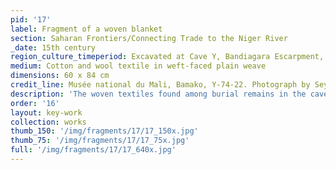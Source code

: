 ```yaml
---
pid: '17'
label: Fragment of a woven blanket
section: Saharan Frontiers/Connecting Trade to the Niger River
_date: 15th century
region_culture_timeperiod: Excavated at Cave Y, Bandiagara Escarpment, Tellem, Mali
medium: Cotton and wool textile in weft-faced plain weave
dimensions: 60 x 84 cm
credit_line: Musée national du Mali, Bamako, Y-74-22. Photograph by Seydou Camara
description: 'The woven textiles found among burial remains in the caves of the Bandiagara Cliffs east of Mali’s Inland Niger Delta are among the oldest surviving textiles from West Africa, with dates beginning in the eleventh century. As such, they provide important evidence for the longevity of weaving and dyeing technologies in the region. Large blanket fragments incorporate patterns shared by the Amazigh and Fulani peoples of the Sahara. The blanket itself is assembled from multiple woven bands, establishing the antiquity of a weaving technology unique to West Africa.'
order: '16'
layout: key-work
collection: works
thumb_150: '/img/fragments/17/17_150x.jpg'
thumb_75: '/img/fragments/17/17_75x.jpg'
full: '/img/fragments/17/17_640x.jpg'
---
```

